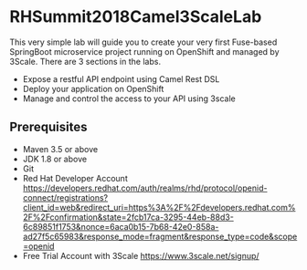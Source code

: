 # RHSummit2018Camel3ScaleLab

This very simple lab will guide you to create your very first Fuse-based SpringBoot microservice project running on OpenShift and managed by 3Scale. There are 3 sections in the labs.

- Expose a restful API endpoint using Camel Rest DSL
- Deploy your application on OpenShift
- Manage and control the access to your API using 3scale

## Prerequisites

- Maven 3.5 or above
- JDK 1.8 or above
- Git
- Red Hat Developer Account
https://developers.redhat.com/auth/realms/rhd/protocol/openid-connect/registrations?client_id=web&redirect_uri=https%3A%2F%2Fdevelopers.redhat.com%2F%2Fconfirmation&state=2fcb17ca-3295-44eb-88d3-6c89851f1753&nonce=6aca0b15-7b68-42e0-858a-ad27f5c65983&response_mode=fragment&response_type=code&scope=openid
- Free Trial Account with 3Scale
  https://www.3scale.net/signup/


